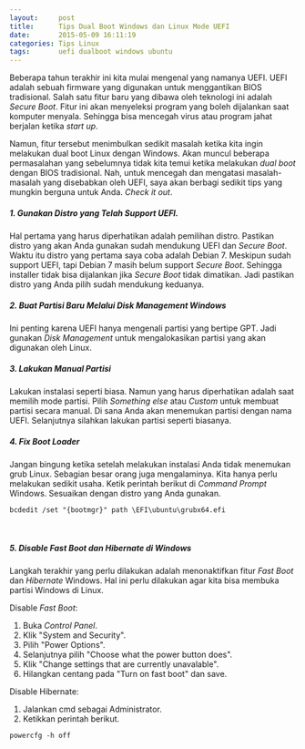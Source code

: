```yaml
---
layout:     post
title:      Tips Dual Boot Windows dan Linux Mode UEFI
date:       2015-05-09 16:11:19
categories: Tips Linux
tags:		uefi dualboot windows ubuntu
---
```


Beberapa tahun terakhir ini kita mulai mengenal yang namanya UEFI. UEFI adalah sebuah firmware yang digunakan untuk menggantikan BIOS tradisional. Salah satu fitur baru yang dibawa oleh teknologi ini adalah _Secure Boot_. Fitur ini akan menyeleksi program yang boleh dijalankan saat komputer menyala. Sehingga bisa mencegah virus atau program jahat berjalan ketika _start up_.

Namun, fitur tersebut menimbulkan sedikit masalah ketika kita ingin melakukan dual boot Linux dengan Windows. Akan muncul beberapa permasalahan yang sebelumnya tidak kita temui ketika melakukan _dual boot_ dengan BIOS tradisional. Nah, untuk mencegah dan mengatasi masalah-masalah yang disebabkan oleh UEFI, saya akan berbagi sedikit tips yang mungkin berguna untuk Anda. _Check it out_.

##### 1. Gunakan Distro yang Telah Support UEFI.

Hal pertama yang harus diperhatikan adalah pemilihan distro. Pastikan distro yang akan Anda gunakan sudah mendukung UEFI dan _Secure Boot_. Waktu itu distro yang pertama saya coba adalah Debian 7. Meskipun sudah support UEFI, tapi Debian 7 masih belum support _Secure Boot_. Sehingga installer tidak bisa dijalankan jika _Secure Boot_ tidak dimatikan. Jadi pastikan distro yang Anda pilih sudah mendukung keduanya.

##### 2. Buat Partisi Baru Melalui Disk Management Windows

Ini penting karena UEFI hanya mengenali partisi yang bertipe GPT. Jadi gunakan _Disk Management_ untuk mengalokasikan partisi yang akan digunakan oleh Linux.

##### 3. Lakukan Manual Partisi

Lakukan instalasi seperti biasa. Namun yang harus diperhatikan adalah saat memilih mode partisi. Pilih _Something else_ atau _Custom_ untuk membuat partisi secara manual. Di sana Anda akan menemukan partisi dengan nama UEFI. Selanjutnya silahkan lakukan partisi seperti biasanya.

##### 4. Fix Boot Loader

Jangan bingung ketika setelah melakukan instalasi Anda tidak menemukan grub Linux. Sebagian besar orang juga mengalaminya. Kita hanya perlu melakukan sedikit usaha. Ketik perintah berikut di _Command Prompt_ Windows. Sesuaikan dengan distro yang Anda gunakan.
<pre><code>bcdedit /set "{bootmgr}" path \EFI\ubuntu\grubx64.efi</code></pre><br>

##### 5. Disable Fast Boot dan Hibernate di Windows

Langkah terakhir yang perlu dilakukan adalah menonaktifkan fitur _Fast Boot_ dan _Hibernate_ Windows. Hal ini perlu dilakukan agar kita bisa membuka partisi Windows di Linux.

Disable _Fast Boot_:

1. Buka _Control Panel_.
2. Klik "System and Security".
3. Pilih "Power Options".
4. Selanjutnya pilih "Choose what the power button does".
5. Klik "Change settings that are currently unavalable".
6. Hilangkan centang pada "Turn on fast boot" dan save.

Disable Hibernate:

1. Jalankan cmd sebagai Administrator.
2. Ketikkan perintah berikut.<br>
<pre><code>powercfg -h off</code></pre>

